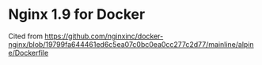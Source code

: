 # Nginx 1.9 for Docker

Cited from https://github.com/nginxinc/docker-nginx/blob/19799fa644461ed6c5ea07c0bc0ea0cc277c2d77/mainline/alpine/Dockerfile
